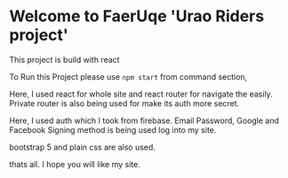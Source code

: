 # Welcome to FaerUqe 'Urao Riders project'

This project is build with react

To Run this Project please use `npm start` from command section,

Here, I used react for whole site and react router for navigate the easily. Private router is also being used for make its auth more secret.

Here, I used auth which I took from firebase. Email Password, Google and Facebook Signing method is being used log into my site.

bootstrap 5 and plain css are also used. 

thats all. I hope you will like my site.

